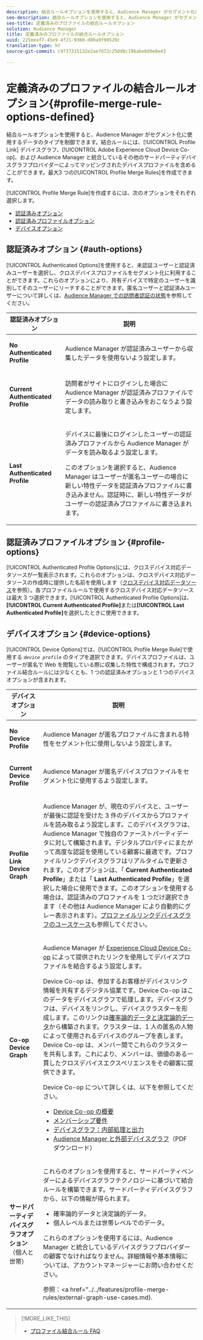 ```yaml
---
description: 結合ルールオプションを使用すると、Audience Manager がセグメント化に使用するデータのタイプを制御できます。結合ルールには、プロファイルリンクデバイスグラフ、Adobe Experience Cloud Device Co-op、または Audience Manager と統合しているその他のサードパーティデバイスグラフプロバイダーによってマッピングされたデバイスプロファイルを含めることができます。プロファイル結合ルールは最大で 3 つ作成できます。
seo-description: 結合ルールオプションを使用すると、Audience Manager がセグメント化に使用するデータのタイプを制御できます。結合ルールには、プロファイルリンクデバイスグラフ、Adobe Experience Cloud Device Co-op、または Audience Manager と統合しているその他のサードパーティデバイスグラフプロバイダーによってマッピングされたデバイスプロファイルを含めることができます。プロファイル結合ルールは最大で 3 つ作成できます。
seo-title: 定義済みのプロファイルの結合ルールオプション
solution: Audience Manager
title: 定義済みのプロファイルの結合ルールオプション
uuid: 225eeaf7-45e9-4f21-9360-d80a9f90520c
translation-type: ht
source-git-commit: c9737315132e2ae7d72c250d8c196abe8d9e0e43

---
```



# 定義済みのプロファイルの結合ルールオプション{#profile-merge-rule-options-defined}

結合ルールオプションを使用すると、Audience Manager がセグメント化に使用するデータのタイプを制御できます。結合ルールには、[!UICONTROL Profile Link] デバイスグラフ、[!UICONTROL Adobe Experience Cloud Device Co-op]、および Audience Manager と統合しているその他のサードパーティデバイスグラフプロバイダーによってマッピングされたデバイスプロファイルを含めることができます。最大3 つの[!UICONTROL Profile Merge Rules]を作成できます。

[!UICONTROL Profile Merge Rule]を作成するには、次のオプションをそれぞれ選択します。

<ul class="simplelist"> 
 <li> <a href="../../features/profile-merge-rules/merge-rule-definitions.md#auth-options"> 認証済みオプション</a> </li>
 <li> <a href="../../features/profile-merge-rules/merge-rule-definitions.md#profile-options"> 認証済みプロファイルオプション</a> </li>
 <li><a href="../../features/profile-merge-rules/merge-rule-definitions.md#device-options"> デバイスオプション</a> </li>
</ul>

## 認証済みオプション {#auth-options}

[!UICONTROL Authenticated Options]を使用すると、未認証ユーザーと認証済みユーザーを選択し、クロスデバイスプロファイルをセグメント化に利用することができます。これらのオプションにより、共有デバイスで特定のユーザーを識別してそのユーザーにリーチすることができます。匿名ユーザーと認証済みユーザーについて詳しくは、[Audience Manager での訪問者認証の状態](../../reference/visitor-authentication-states.md)を参照してください。

<table id="table_4CE2DD312F54480E96BEAF72800789FB"> 
 <thead> 
  <tr> 
   <th colname="col1" class="entry"> 認証済みオプション </th> 
   <th colname="col2" class="entry"> 説明 </th> 
  </tr> 
 </thead>
 <tbody> 
  <tr> 
   <td colname="col1"> <p> <b><span class="uicontrol"> No Authenticated Profile</span></b> </p> </td> 
   <td colname="col2"> <p><span class="keyword">Audience Manager</span> が認証済みユーザーから収集したデータを使用ないよう設定します。 </p> </td> 
  </tr> 
  <tr> 
   <td colname="col1"> <p> <b><span class="uicontrol"> Current Authenticated Profile</span></b> </p> </td> 
   <td colname="col2"> <p>訪問者がサイトにログインした場合に <span class="keyword">Audience Manager</span> が認証済みプロファイルでデータの読み取りと書き込みをおこなうよう設定します。 </p> </td> 
  </tr> 
  <tr> 
   <td colname="col1"> <p> <b><span class="uicontrol"> Last Authenticated Profile</span></b> </p> </td> 
   <td colname="col2"> <p>デバイスに最後にログインしたユーザーの認証済みプロファイルから <span class="keyword">Audience Manager</span> がデータを読み取るよう設定します。 </p> <p>このオプションを選択すると、<span class="keyword">Audience Manager</span> はユーザーが匿名ユーザーの場合に新しい特性データを認証済みプロファイルに書き込みません。認証時に、新しい特性データがユーザーの認証済みプロファイルに書き込まれます。 </p> </td>
  </tr> 
 </tbody>
</table>

## 認証済みプロファイルオプション {#profile-options}

[!UICONTROL Authenticated Profile Options]には、クロスデバイス対応データソースが一覧表示されます。これらのオプションは、クロスデバイス対応データソースの作成時に提供した名前を使用します（[クロスデバイス対応データソース](../../features/profile-merge-rules/merge-rules-start.md#create-data-source)を参照）。各プロファイルルールで使用するクロスデバイス対応データソースは最大 3 つ選択できます。[!UICONTROL Authenticated Profile Options]は、**[!UICONTROL Current Authenticated Profile]**&#x200B;または&#x200B;**[!UICONTROL Last Authenticated Profile]**&#x200B;を選択したときに使用できます。

## デバイスオプション {#device-options}

[!UICONTROL Device Options]では、[!UICONTROL Profile Merge Rule]で使用する *`device profile`* のタイプを選択できます。デバイスプロファイルは、ユーザーが匿名で Web を閲覧している際に収集した特性で構成されます。プロファイル結合ルールには少なくとも、1 つの認証済みオプションと 1 つのデバイスオプションが含まれます。

<table id="table_D373FB787D1A4E3485C02C4A76F03395"> 
 <thead> 
  <tr> 
   <th colname="col1" class="entry"> デバイスオプション </th> 
   <th colname="col2" class="entry"> 説明 </th> 
  </tr> 
 </thead>
 <tbody> 
  <tr> 
   <td colname="col1"> <p> <b><span class="uicontrol"> No Device Profile</span></b> </p> </td> 
   <td colname="col2"> <p><span class="keyword">Audience Manager</span> が匿名プロファイルに含まれる特性をセグメント化に使用しないよう設定します。 </p> </td> 
  </tr> 
  <tr> 
   <td colname="col1"> <p> <b><span class="uicontrol"> Current Device Profile</span></b> </p> </td> 
   <td colname="col2"> <p><span class="keyword">Audience Manager</span> が匿名デバイスプロファイルをセグメント化に使用するよう設定します。 </p> </td> 
  </tr> 
  <tr> 
   <td colname="col1"> <p> <b><span class="uicontrol"> Profile Link Device Graph</span></b> </p> </td> 
   <td colname="col2"> <p><span class="keyword">Audience Manager</span> が、現在のデバイスと、ユーザーが最後に認証を受けた 3 件のデバイスからプロファイルを読み取るよう設定します。このデバイスグラフは、<span class="keyword">Audience Manager</span> で独自のファーストパーティデータに対して構築されます。デジタルプロパティにまたがって高度な認証を使用している顧客に最適です。<span class="wintitle">プロファイルリンク</span>デバイスグラフはリアルタイムで更新されます。このオプションは、「<b><span class="uicontrol"> Current Authenticated Profile</span></b>」または「<b><span class="uicontrol"> Last Authenticated Profile</span></b>」を選択した場合に使用できます。このオプションを使用する場合は、認証済みのプロファイルを 1 つだけ選択できます（その他は <span class="keyword">Audience Manager</span> により自動的にグレー表示されます）。<a href="../../features/profile-merge-rules/profile-link-use-case.md">プロファイルリンクデバイスグラフのユースケース</a>も参照してください。 </p> </td>
  </tr> 
  <tr> 
   <td colname="col1"> <p> <b><span class="uicontrol"> Co-op Device Graph</span></b> </p> </td> 
   <td colname="col2"> <p><span class="keyword">Audience Manager</span> が <a href="https://marketing.adobe.com/resources/help/ja_JP/mcdc/" format="https" scope="external">Experience Cloud Device Co-op</a> によって提供されたリンクを使用してデバイスプロファイルを結合するよう設定します。 </p> <p><span class="keyword">Device Co-op</span> は、参加するお客様がデバイスリンク情報を共有するデジタル協業です。<span class="keyword">Device Co-op</span> はこのデータを<span class="term">デバイスグラフ</span>で処理します。デバイスグラフは、デバイスをリンクし、デバイスクラスターを形成します。このリンクは<a href="https://marketing.adobe.com/resources/help/ja_JP/mcdc/mcdc-links.html" format="https" scope="external">確率論的データと決定論的データ</a>から構築されます。クラスターは、1 人の匿名の人物によって使用されるデバイスのグループを表します。<span class="keyword">Device Co-op</span> は、メンバー間でこれらのクラスターを共有します。これにより、メンバーは、価値のある一貫したクロスデバイスエクスペリエンスをその顧客に提供できます。 </p> <p> <span class="wintitle">Device Co-op</span> について詳しくは、以下を参照してください。 </p> <p> 
     <ul id="ul_8EDA7D092ECD444C8C19CDC7534D84DE"> 
      <li id="li_323BC5993D6A4BA3962169BF0ED37C55"> <a href="https://marketing.adobe.com/resources/help/ja_JP/mcdc/mcdc-overview.html" format="https" scope="external"> Device Co-op の概要</a> </li> 
      <li id="li_0BDB2144EC584002B3B9F1D64B6CD580"> <a href="https://marketing.adobe.com/resources/help/ja_JP/mcdc/mcdc-requirements.html" format="https" scope="external"> メンバーシップ要件</a> </li> 
      <li id="li_632D1014909146758F07CFAC79B90CFE"> <a href="https://marketing.adobe.com/resources/help/ja_JP/mcdc/mcdc-processes.html" format="https" scope="external"> デバイスグラフ：内部処理と出力</a> </li> 
      <li id="li_9DF8876BFBC043948D3E82BD081AAF9F"><a href="https://marketing.adobe.com/resources/help/ja_JP/aam/downloads/AAM_Device_Graphs.pdf" format="https" scope="external">Audience Manager と外部デバイスグラフ</a>（PDF ダウンロード） </li>
     </ul> </p> </td>
  </tr> 
  <tr> 
   <td colname="col1"> <p><b>サードパーティデバイスグラフオプション</b>（個人と世帯） </p> </td>
   <td colname="col2"> <p>これらのオプションを使用すると、サードパーティベンダーによるデバイスグラフテクノロジーに基づいて結合ルールを構築できます。サードパーティデバイスグラフから、以下の情報が得られます。 </p> <p> 
     <ul id="ul_5BA0D940BA15484FADF134A5A73815D5"> 
      <li id="li_389ACEBBF79A47499B6119B0F9CB3B5D"> 確率論的データと決定論的データ。 </li> 
      <li id="li_E8606D3871A145A68E87BDC3554AC4EF">個人レベルまたは世帯レベルでのデータ。 </li> 
     </ul> </p> <p>これらのオプションを使用するには、<span class="keyword">Audience Manager</span> と統合しているデバイスグラフプロバイダーの顧客でなければなりません。詳細情報や基本情報については、アカウントマネージャーにお問い合わせください。 </p> <p>参照：&lt;a href="../../features/profile-merge-rules/external-graph-use-cases.md). </p> </td>
  </tr>
 </tbody>
</table>

>[!MORE_LIKE_THIS]
>
>* [プロファイル結合ルール FAQ](../../faq/faq-profile-merge.md)

